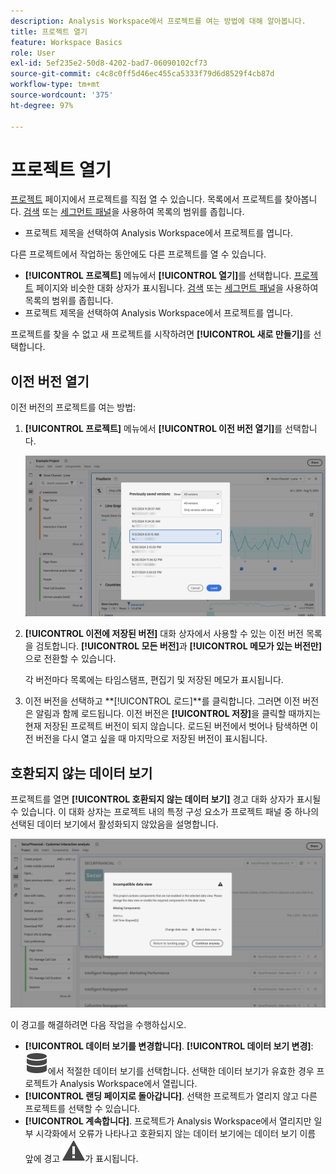 ```yaml
---
description: Analysis Workspace에서 프로젝트를 여는 방법에 대해 알아봅니다.
title: 프로젝트 열기
feature: Workspace Basics
role: User
exl-id: 5ef235e2-50d8-4202-bad7-06090102cf73
source-git-commit: c4c8c0ff5d46ec455ca5333f79d6d8529f4cb87d
workflow-type: tm+mt
source-wordcount: '375'
ht-degree: 97%

---
```


# 프로젝트 열기

[프로젝트](/help/analysis-workspace/build-workspace-project/freeform-overview.md) 페이지에서 프로젝트를 직접 열 수 있습니다. 목록에서 프로젝트를 찾아봅니다. [검색](/help/analysis-workspace/build-workspace-project/freeform-overview.md#search) 또는 [세그먼트 패널](/help/analysis-workspace/build-workspace-project/freeform-overview.md#segment-panel)을 사용하여 목록의 범위를 좁힙니다.

* 프로젝트 제목을 선택하여 Analysis Workspace에서 프로젝트를 엽니다.

다른 프로젝트에서 작업하는 동안에도 다른 프로젝트를 열 수 있습니다.

* **[!UICONTROL 프로젝트]** 메뉴에서 **[!UICONTROL 열기]**&#x200B;를 선택합니다. [프로젝트](/help/analysis-workspace/build-workspace-project/freeform-overview.md) 페이지와 비슷한 대화 상자가 표시됩니다. [검색](/help/analysis-workspace/build-workspace-project/freeform-overview.md#search) 또는 [세그먼트 패널](/help/analysis-workspace/build-workspace-project/freeform-overview.md#segment-panel)을 사용하여 목록의 범위를 좁힙니다.
* 프로젝트 제목을 선택하여 Analysis Workspace에서 프로젝트를 엽니다.

프로젝트를 찾을 수 없고 새 프로젝트를 시작하려면 **[!UICONTROL 새로 만들기]**&#x200B;를 선택합니다.

## 이전 버전 열기

이전 버전의 프로젝트를 여는 방법:

1. **[!UICONTROL 프로젝트]** 메뉴에서 **[!UICONTROL 이전 버전 열기]**&#x200B;를 선택합니다.

   ![이전에 저장된 프로젝트 버전 목록과 모든 버전 또는 메모가 있는 버전만 표시할 수 있는 옵션.](assets/open-previously-saved.png)

1. **[!UICONTROL 이전에 저장된 버전]** 대화 상자에서 사용할 수 있는 이전 버전 목록을 검토합니다. **[!UICONTROL 모든 버전]**&#x200B;과 **[!UICONTROL 메모가 있는 버전만]**&#x200B;으로 전환할 수 있습니다.

   각 버전마다 목록에는 타임스탬프, 편집기 및 저장된 메모가 표시됩니다.


1. 이전 버전을 선택하고 **[!UICONTROL 로드]**를 클릭합니다.
그러면 이전 버전은 알림과 함께 로드됩니다. 이전 버전은 **[!UICONTROL 저장]**&#x200B;을 클릭할 때까지는 현재 저장된 프로젝트 버전이 되지 않습니다. 로드된 버전에서 벗어나 탐색하면 이전 버전을 다시 열고 싶을 때 마지막으로 저장된 버전이 표시됩니다.


## 호환되지 않는 데이터 보기

프로젝트를 열면 **[!UICONTROL 호환되지 않는 데이터 보기]** 경고 대화 상자가 표시될 수 있습니다. 이 대화 상자는 프로젝트 내의 특정 구성 요소가 프로젝트 패널 중 하나의 선택된 데이터 보기에서 활성화되지 않았음을 설명합니다.

![호환 불가](assets/incompatible-data-view.png)

이 경고를 해결하려면 다음 작업을 수행하십시오.

* **[!UICONTROL 데이터 보기를 변경합니다]**. **[!UICONTROL 데이터 보기 변경]**: ![데이터](/help/assets/icons/Data.svg)에서 적절한 데이터 보기를 선택합니다. 선택한 데이터 보기가 유효한 경우 프로젝트가 Analysis Workspace에서 열립니다.
* **[!UICONTROL 랜딩 페이지로 돌아갑니다]**. 선택한 프로젝트가 열리지 않고 다른 프로젝트를 선택할 수 있습니다.
* **[!UICONTROL 계속합니다]**. 프로젝트가 Analysis Workspace에서 열리지만 일부 시각화에서 오류가 나타나고 호환되지 않는 데이터 보기에는 데이터 보기 이름 앞에 경고 ![경고](/help/assets/icons/Alert.svg)가 표시됩니다.
